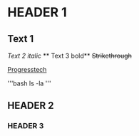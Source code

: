 # HEADER 1
Text 1
---
*Text 2 italic*
** Text 3 bold**
~~Strikethrough~~

[Progresstech](https://progresstech.ru/ru/?q= "Прогресстех!")

'''bash
ls -la
'''

## HEADER 2

### HEADER 3